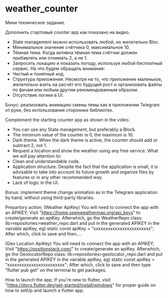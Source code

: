 # weather_counter

Мини техническое задание.

Дополнить стартовый counter app как показано на видео.

- State management можно использовать любой, но желательно Bloc.
- Минимальное значение счётчика 0, максимальное 10.
- Тёмная тема. Когда активна тёмная тема счётчик должен прибавлять или отнимать 2, а не 1.
- Запросить локацию и показать погоду, используя любой бесплатный сервис.
  На что будем обращать внимание:
- Чистый и понятный код.
- Структура приложения. Несмотря на то, что приложение маленькое, желательно взять на расчёт его будущий рост и организовать файлы по фичам или любым другим рекомендованным образом.
- Отсутствие логики в UI.

Бонус: реализовать анимацию смены темы как в приложении Telegram от руки, без использования сторонних библиотек.

Complement the starting counter app as shown in the video.

- You can use any State management, but preferably a Block.
- The minimum value of the counter is 0, the maximum is 10.
- Dark theme. When the dark theme is active, the counter should add or subtract 2, not 1.
- Request a location and show the weather using any free service.
  What we will pay attention to:
- Clean and understandable code.
- Application structure. Despite the fact that the application is small, it is advisable to take into account its future growth and organize files by features or in any other recommended way.
- Lack of logic in the UI.

Bonus: implement theme change animation as in the Telegram application by hand, without using third-party libraries.


Prepartory action; 
(Weather ApiKey) You will need to connect the app with an APIKEY; Visit "https://home.openweathermap.org/api_keys" to create/generate an apiKey. Afterwhich, go the WeatherRepo class: lib>repositories>weather_repo.dart and put in the generated APIKEY in the vairable apiKey, eg) static const apiKey = "xxxxxxxxxxxxxxxxxxxxxxxx"; After which, click to save and then....

(Geo Location ApiKey) You will need to connect the app with an APIKEY; Visit "https://positionstack.com/" to create/generate an apiKey. Afterwhich, go the GeolocatorRepo class: lib>repositories>geolocator_repo.dart and put in the generated APIKEY in the vairable apiKey, eg) static const apiKey = "xxxxxxxxxxxxxxxxxxxxxxxx"; After which, click to save and then type "flutter pub get" on the terminal to get packages.

How to launch the app; If you're new to flutter, visit "https://docs.flutter.dev/get-started/install/windows" for proper guide on how to setUp and launch a flutter app.

